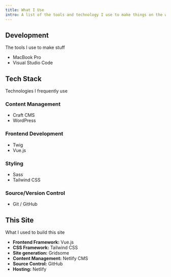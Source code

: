 ```yaml
---
title: What I Use
intro: A list of the tools and technology I use to make things on the web.
---
```

## Development

The tools I use to make stuff

* MacBook Pro
* Visual Studio Code

## Tech Stack

Technologies I frequently use

### Content Management

* Craft CMS
* WordPress

### Frontend Development

* Twig
* Vue.js

### Styling

* Sass
* Tailwind CSS

### Source/Version Control

* Git / GitHub

## This Site

What I used to build this site

* **Frontend Framework:** Vue.js
* **CSS Framework:** Tailwind CSS
* **Site generation:** Gridsome
* **Content Management:** Netlify CMS
* **Source Control:** GitHub
* **Hosting:** Netlify
